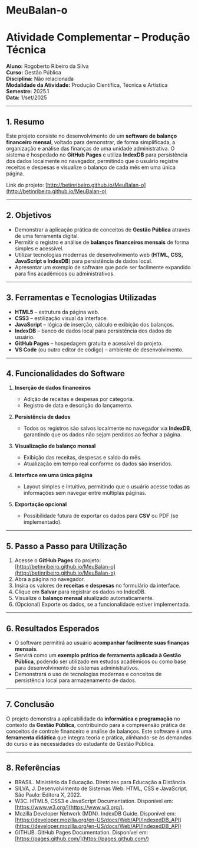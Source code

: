 # MeuBalan-o
# Atividade Complementar – Produção Técnica

**Aluno:** Rogoberto Ribeiro da Silva  
**Curso:** Gestão Pública  
**Disciplina:** Não relacionada  
**Modalidade da Atividade:** Produção Científica, Técnica e Artística  
**Semestre:** 2025.1  
**Data:** 1/set/2025  

---

## 1. Resumo

Este projeto consiste no desenvolvimento de um **software de balanço financeiro mensal**, voltado para demonstrar, de forma simplificada, a organização e análise das finanças de uma unidade administrativa. O sistema é hospedado no **GitHub Pages** e utiliza **IndexDB** para persistência dos dados localmente no navegador, permitindo que o usuário registre receitas e despesas e visualize o balanço de cada mês em uma única página.  

Link do projeto: [http://betinribeiro.github.io/MeuBalan-o](http://betinribeiro.github.io/MeuBalan-o)

---

## 2. Objetivos

- Demonstrar a aplicação prática de conceitos de **Gestão Pública** através de uma ferramenta digital.  
- Permitir o registro e análise de **balanços financeiros mensais** de forma simples e acessível.  
- Utilizar tecnologias modernas de desenvolvimento web (**HTML, CSS, JavaScript e IndexDB**) para persistência de dados local.  
- Apresentar um exemplo de software que pode ser facilmente expandido para fins acadêmicos ou administrativos.  

---

## 3. Ferramentas e Tecnologias Utilizadas

- **HTML5** – estrutura da página web.  
- **CSS3** – estilização visual da interface.  
- **JavaScript** – lógica de inserção, cálculo e exibição dos balanços.  
- **IndexDB** – banco de dados local para persistência dos dados do usuário.  
- **GitHub Pages** – hospedagem gratuita e acessível do projeto.  
- **VS Code** (ou outro editor de código) – ambiente de desenvolvimento.  

---

## 4. Funcionalidades do Software

1. **Inserção de dados financeiros**  
   - Adição de receitas e despesas por categoria.  
   - Registro de data e descrição do lançamento.  

2. **Persistência de dados**  
   - Todos os registros são salvos localmente no navegador via **IndexDB**, garantindo que os dados não sejam perdidos ao fechar a página.  

3. **Visualização de balanço mensal**  
   - Exibição das receitas, despesas e saldo do mês.  
   - Atualização em tempo real conforme os dados são inseridos.  

4. **Interface em uma única página**  
   - Layout simples e intuitivo, permitindo que o usuário acesse todas as informações sem navegar entre múltiplas páginas.  

5. **Exportação opcional**  
   - Possibilidade futura de exportar os dados para **CSV** ou PDF (se implementado).  

---

## 5. Passo a Passo para Utilização

1. Acesse o **GitHub Pages** do projeto: [http://betinribeiro.github.io/MeuBalan-o](http://betinribeiro.github.io/MeuBalan-o)  
2. Abra a página no navegador.  
3. Insira os valores de **receitas** e **despesas** no formulário da interface.  
4. Clique em **Salvar** para registrar os dados no IndexDB.  
5. Visualize o **balanço mensal** atualizado automaticamente.  
6. (Opcional) Exporte os dados, se a funcionalidade estiver implementada.  

---

## 6. Resultados Esperados

- O software permitirá ao usuário **acompanhar facilmente suas finanças mensais**.  
- Servirá como um **exemplo prático de ferramenta aplicada à Gestão Pública**, podendo ser utilizado em estudos acadêmicos ou como base para desenvolvimento de sistemas administrativos.  
- Demonstrará o uso de tecnologias modernas e conceitos de persistência local para armazenamento de dados.  

---

## 7. Conclusão

O projeto demonstra a aplicabilidade da **informática e programação** no contexto da **Gestão Pública**, contribuindo para a compreensão prática de conceitos de controle financeiro e análise de balanços. Este software é uma **ferramenta didática** que integra teoria e prática, alinhando-se às demandas do curso e às necessidades do estudante de Gestão Pública.  

---

## 8. Referências

- BRASIL. Ministério da Educação. Diretrizes para Educação a Distância.  
- SILVA, J. Desenvolvimento de Sistemas Web: HTML, CSS e JavaScript. São Paulo: Editora X, 2022.  
- W3C. HTML5, CSS3 e JavaScript Documentation. Disponível em: [https://www.w3.org/](https://www.w3.org/).  
- Mozilla Developer Network (MDN). IndexDB Guide. Disponível em: [https://developer.mozilla.org/en-US/docs/Web/API/IndexedDB_API](https://developer.mozilla.org/en-US/docs/Web/API/IndexedDB_API)  
- GITHUB. GitHub Pages Documentation. Disponível em: [https://pages.github.com/](https://pages.github.com/)  
